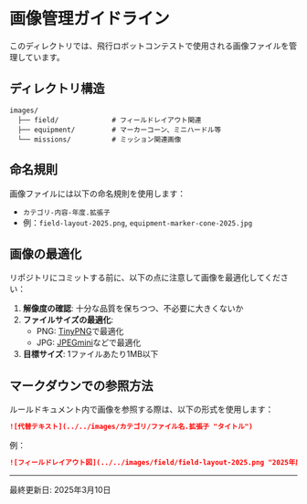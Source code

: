 # 画像管理ガイドライン

このディレクトリでは、飛行ロボットコンテストで使用される画像ファイルを管理しています。

## ディレクトリ構造

```
images/
  ├── field/             # フィールドレイアウト関連
  ├── equipment/         # マーカーコーン、ミニハードル等
  └── missions/          # ミッション関連画像
```

## 命名規則

画像ファイルには以下の命名規則を使用します：

* `カテゴリ-内容-年度.拡張子`
* 例：`field-layout-2025.png`, `equipment-marker-cone-2025.jpg`

## 画像の最適化

リポジトリにコミットする前に、以下の点に注意して画像を最適化してください：

1. **解像度の確認**: 十分な品質を保ちつつ、不必要に大きくないか
2. **ファイルサイズの最適化**:
   * PNG: [TinyPNG](https://tinypng.com/)で最適化
   * JPG: [JPEGmini](https://www.jpegmini.com/)などで最適化
3. **目標サイズ**: 1ファイルあたり1MB以下

## マークダウンでの参照方法

ルールドキュメント内で画像を参照する際は、以下の形式を使用します：

```markdown
![代替テキスト](../../images/カテゴリ/ファイル名.拡張子 "タイトル")
```

例：

```markdown
![フィールドレイアウト図](../../images/field/field-layout-2025.png "2025年度フィールドレイアウト")
```

---

最終更新日: 2025年3月10日
